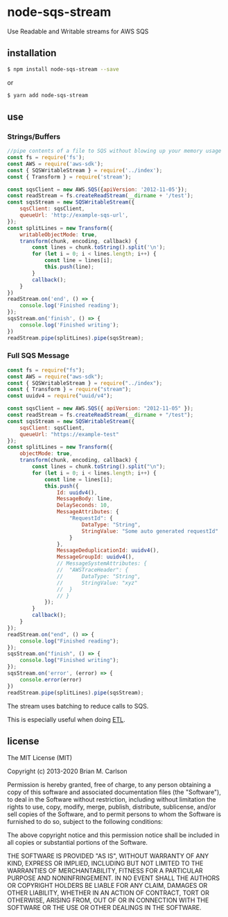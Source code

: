# node-sqs-stream
Use Readable and Writable streams for AWS SQS

## installation

```bash
$ npm install node-sqs-stream --save
```
or
```bash
$ yarn add node-sqs-stream
```

## use
### Strings/Buffers
```js
//pipe contents of a file to SQS without blowing up your memory usage
const fs = require('fs');
const AWS = require('aws-sdk');
const { SQSWritableStream } = require('../index');
const { Transform } = require('stream');

const sqsClient = new AWS.SQS({apiVersion: '2012-11-05'});
const readStream = fs.createReadStream(__dirname + '/test');
const sqsStream = new SQSWritableStream({
    sqsClient: sqsClient,
    queueUrl: 'http://example-sqs-url',
});
const splitLines = new Transform({
    writableObjectMode: true,
    transform(chunk, encoding, callback) {
        const lines = chunk.toString().split('\n');
        for (let i = 0; i < lines.length; i++) {
            const line = lines[i];
            this.push(line);
        }
        callback();
    }
})
readStream.on('end', () => {
    console.log('Finished reading');
});
sqsStream.on('finish', () => {
    console.log('Finished writing');
})
readStream.pipe(splitLines).pipe(sqsStream);
```

### Full SQS Message
```js
const fs = require("fs");
const AWS = require("aws-sdk");
const { SQSWritableStream } = require("../index");
const { Transform } = require("stream");
const uuidv4 = require("uuid/v4");

const sqsClient = new AWS.SQS({ apiVersion: "2012-11-05" });
const readStream = fs.createReadStream(__dirname + "/test");
const sqsStream = new SQSWritableStream({
	sqsClient: sqsClient,
	queueUrl: "https://example-test"
});
const splitLines = new Transform({
	objectMode: true,
	transform(chunk, encoding, callback) {
		const lines = chunk.toString().split("\n");
		for (let i = 0; i < lines.length; i++) {
			const line = lines[i];
			this.push({
				Id: uuidv4(),
				MessageBody: line,
				DelaySeconds: 10,
				MessageAttributes: {
					"RequestId": {
						DataType: "String",
						StringValue: "Some auto generated requestId"
					}
				},
				MessageDeduplicationId: uuidv4(),
				MessageGroupId: uuidv4(),
				// MessageSystemAttributes: {
				// 	"AWSTraceHeader": {
				// 		DataType: "String",
				// 		StringValue: "xyz"
				// 	}
				// }
			});
		}
		callback();
	}
});
readStream.on("end", () => {
	console.log("Finished reading");
});
sqsStream.on("finish", () => {
	console.log("Finished writing");
});
sqsStream.on('error', (error) => {
    console.error(error)
})
readStream.pipe(splitLines).pipe(sqsStream);

```

The stream uses batching to reduce calls to SQS.

This is especially useful when doing [ETL](http://en.wikipedia.org/wiki/Extract,_transform,_load).

## license

The MIT License (MIT)

Copyright (c) 2013-2020 Brian M. Carlson

Permission is hereby granted, free of charge, to any person obtaining a copy
of this software and associated documentation files (the "Software"), to deal
in the Software without restriction, including without limitation the rights
to use, copy, modify, merge, publish, distribute, sublicense, and/or sell
copies of the Software, and to permit persons to whom the Software is
furnished to do so, subject to the following conditions:

The above copyright notice and this permission notice shall be included in
all copies or substantial portions of the Software.

THE SOFTWARE IS PROVIDED "AS IS", WITHOUT WARRANTY OF ANY KIND, EXPRESS OR
IMPLIED, INCLUDING BUT NOT LIMITED TO THE WARRANTIES OF MERCHANTABILITY,
FITNESS FOR A PARTICULAR PURPOSE AND NONINFRINGEMENT. IN NO EVENT SHALL THE
AUTHORS OR COPYRIGHT HOLDERS BE LIABLE FOR ANY CLAIM, DAMAGES OR OTHER
LIABILITY, WHETHER IN AN ACTION OF CONTRACT, TORT OR OTHERWISE, ARISING FROM,
OUT OF OR IN CONNECTION WITH THE SOFTWARE OR THE USE OR OTHER DEALINGS IN
THE SOFTWARE.
